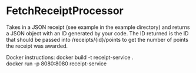 # FetchReceiptProcessor
Takes in a JSON receipt (see example in the example directory) and returns a JSON object with an ID generated by your code.  The ID returned is the ID that should be passed into /receipts/{id}/points to get the number of points the receipt was awarded.

Docker instructions:
docker build -t receipt-service .      
docker run -p 8080:8080 receipt-service

